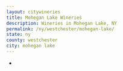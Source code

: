 ```yaml
---
layout: citywineries
title: Mohegan Lake Wineries
description: Wineries in Mohegan Lake, NY
permalink: /ny/westchester/mohegan-lake/
state: ny
county: westchester
city: mohegan lake
---
```

-
